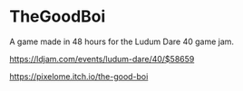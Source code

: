 # TheGoodBoi
A game made in 48 hours for the Ludum Dare 40 game jam.

https://ldjam.com/events/ludum-dare/40/$58659

https://pixelome.itch.io/the-good-boi

